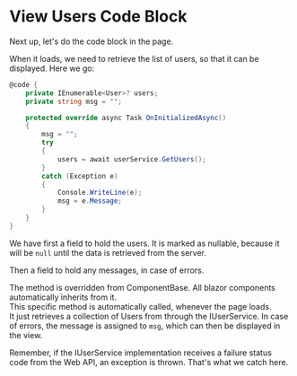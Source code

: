 # View Users Code Block

Next up, let's do the code block in the page.

When it loads, we need to retrieve the list of users, so that it can be displayed. Here we go:

```csharp
@code {
    private IEnumerable<User>? users;
    private string msg = "";

    protected override async Task OnInitializedAsync()
    {
        msg = "";
        try
        {
            users = await userService.GetUsers();
        }
        catch (Exception e)
        {
            Console.WriteLine(e);
            msg = e.Message;
        }
    }
}
```

We have first a field to hold the users. It is marked as nullable, because it will be `null` until the data is retrieved from the server.

Then a field to hold any messages, in case of errors.

The method is overridden from ComponentBase. All blazor components automatically inherits from it.\
This specific method is automatically called, whenever the page loads.\
It just retrieves a collection of Users from through the IUserService. In case of errors, the message is assigned to `msg`, which can then be displayed in the view.

Remember, if the IUserService implementation receives a failure status code from the Web API, an exception is thrown. That's what we catch here.